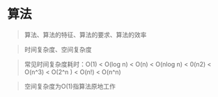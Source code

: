 # 算法
> 算法、算法的特征、算法的要求、算法的效率

> 时间复杂度、空间复杂度

> 常见时间复杂度耗时：O(1) < O(log n) < O(n) < O(nlog n) < 0(n2) < O(n^3) < O(2^n ) < O(n!) < O(n^n)

> 空间复杂度为O(1)指算法原地工作
